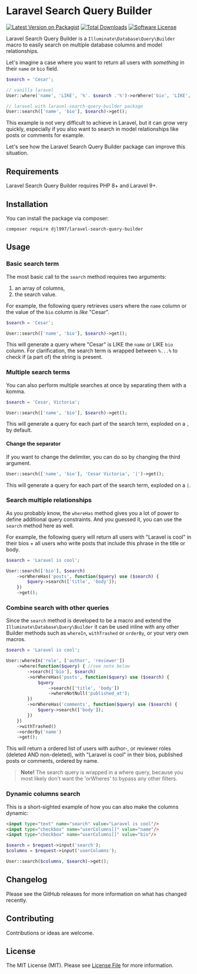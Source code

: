 # Laravel Search Query Builder

[![Latest Version on Packagist](https://img.shields.io/packagist/v/djl997/laravel-search-query-builder.svg?style=flat-square)](https://packagist.org/packages/djl997/laravel-search-query-builder)
[![Total Downloads](https://img.shields.io/packagist/dt/djl997/laravel-search-query-builder.svg?style=flat-square)](https://packagist.org/packages/djl997/laravel-search-query-builder)
[![Software License](https://img.shields.io/badge/license-MIT-brightgreen.svg?style=flat-square)](LICENSE)

Laravel Search Query Builder is a `Illuminate\Database\Query\Builder` macro to easily search on multiple database columns and model relationships.

Let's imagine a case where you want to return all users with _something_ in their `name` or `bio` field.

```php
$search = 'Cesar';

// vanilla laravel
User::where('name', 'LIKE', '%'. $search .'%')->orWhere('bio', 'LIKE', '%'. $search .'%')->get();

// laravel with laravel-search-query-builder package
User::search(['name', 'bio'], $search)->get();
```

This example is not very difficult to achieve in Laravel, but it can grow very quickly, especially if you also want to search in model relationships like posts or comments for example.

Let's see how the Laravel Search Query Builder package can improve this situation.

## Requirements
Laravel Search Query Builder requires PHP 8+ and Laravel 9+.

## Installation
You can install the package via composer:

```
composer require djl997/laravel-search-query-builder
```

## Usage

### Basic search term
The most basic call to the `search` method requires two arguments: 
1. an array of columns,
2. the search value.

For example, the following query retrieves users where the `name` column or the value of the `bio` column is _like_ "Cesar". 

```php
$search = 'Cesar';

User::search(['name', 'bio'], $search)->get();
```

This will generate a query where "Cesar" is LIKE the `name` or LIKE `bio` column. For clarification, the search term is wrapped between `%...%` to check if (a part of) the string is present.

### Multiple search terms
You can also perform multiple searches at once by separating them with a komma. 

```php
$search = 'Cesar, Victoria';

User::search(['name', 'bio'], $search)->get();
```

This will generate a query for each part of the search term, exploded on a `,` by default.

#### Change the separator
If you want to change the delimiter, you can do so by changing the third argument.

```php
User::search(['name', 'bio'], 'Cesar Victoria', '|')->get();
```
This will generate a query for each part of the search term, exploded on a `|`. 

### Search multiple relationships
As you probably know, the `whereHas` method gives you a lot of power to define additional query constraints. And you guessed it, you can use the `search` method here as well.

For example, the following query will return all users with "Laravel is cool" in their bios + all users who write posts that include this phrase in the title or body.

```php
$search = 'Laravel is cool';

User::search(['bio'], $search)
    ->orWhereHas('posts', function($query) use ($search) {
        $query->search(['title', 'body']);
    })
    ->get();
```


### Combine search with other queries
Since the `search` method is developed to be a macro and extend the `Illuminate\Database\Query\Builder` it can be used inline with any other Builder methods such as `whereIn`, `withTrashed` or `orderBy`, or your very own macros.
```php
$search = 'Laravel is cool';

User::whereIn('role', ['author', 'reviewer'])
    ->where(function($query) { //see note below
        ->search(['bio'], $search)
        ->orWhereHas('posts', function($query) use ($search) {
            $query
                ->search(['title', 'body'])
                ->whereNotNull('published_at');
        })
        ->orWhereHas('comments', function($query) use ($search) {
            $query->search(['body']);
        })
    })
    ->withTrashed()
    ->orderBy('name')
    ->get();
```
This will return a ordered list of users with author-, or reviewer roles (deleted AND non-deleted), with "Laravel is cool" in their bios, published posts or comments, ordered by name.
> **Note!** The search query is wrapped in a where query, because you most likely don't want the 'orWheres' to bypass any other filters.  

### Dynamic columns search
This is a short-sighted example of how you can also make the columns dynamic:

```html
<input type="text" name="search" value="Laravel is cool"/>
<input type="checkbox" name="userColumns[]" value="name"/>
<input type="checkbox" name="userColumns[]" value="bio"/>
```

```php
$search = $request->input('search');
$columns = $request->input('userColumns');

User::search($columns, $search)->get();
```


## Changelog
Please see the GitHub releases for more information on what has changed recently.

## Contributing

Contributions or ideas are welcome.

## License

The MIT License (MIT). Please see [License File](LICENSE) for more information.